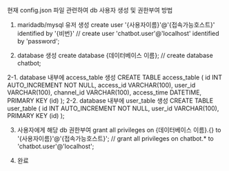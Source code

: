 
현재 config.json 파일 관련하여
db 사용자 생성 및 권한부여 방법
1. maridadb/mysql 유저 생성
create user '{사용자이름}'@'{접속가능호스트}' identified by '{비번}'
// create user 'chatbot.user'@'localhost' identified by 'password';

2. database 생성
create database {데이터베이스 이름};
// create database chatbot;

2-1. database 내부에 access_table 생성
CREATE TABLE access_table (
    id INT AUTO_INCREMENT NOT NULL, 
    access_id VARCHAR(100), 
    user_id VARCHAR(100), 
    channel_id VARCHAR(100), 
    access_time DATETIME, 
    PRIMARY KEY (id)
);
2-2. database 내부에 user_table 생성
CREATE TABLE user_table (
    id INT AUTO_INCREMENT NOT NULL, 
    user_id VARCHAR(100), 
    PRIMARY KEY (id)
);

3. 사용자에게 해당 db 권한부여
grant all privileges on {데이터베이스 이름}.{} to '{사용자이름}'@'{접속가능호스트}';
// grant all privileges on chatbot.* to 'chatbot.user'@'localhost';



4. 완료